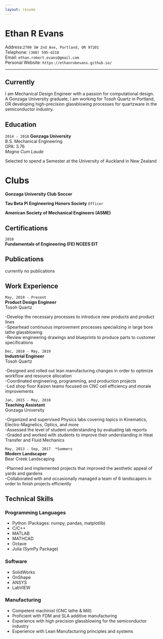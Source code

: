 ```yaml
---
layout: resume
---
```


# Ethan R Evans

Address:`2709 SW 2nd Ave, Portland, OR 97201`  
Telephone: `(360) 595-4218`   
Email: `ethan.robert.evans@gmail.com`    
Personal Website: `https://ethanrobevans.github.io/`  

*** 

## Currently

I am Mechanical Design Engineer with a passion for computational design. A Gonzaga University graduate, I am working for Tosoh Quartz in Portland, OR developing high-precision glassblowing processes for quartzware in the semiconductor industry.

## Education

`2014 - 2018`
__Gonzaga University__ <br/>
B.S. Mechanical Engineering <br/>
GPA: 3.76 <br/>
*Magna Cum Laude* <br/>

Selected to spend a Semester at the University of Auckland in New Zealand

# Clubs

__Gonzaga University Club Soccer__

__Tau Beta Pi Engineering Honors Society__
`Officer`

__American Society of Mechanical Engineers (ASME)__ 


## Certifications

`2018`  
**Fundamentals of Engineering (FE) NCEES EIT**

## Publications

currently no publications


## Work Experience

`May, 2019 - Present`  
__Product Design Engineer__  <br/>
Tosoh Quartz

-Develop the necessary processes to introduce new products and product lines <br/>
-Spearhead continuous improvement processes specializing in large bore lathe glassblowing <br/>
-Review engineering drawings and blueprints to produce parts to customer specifications


`Dec, 2018 - May, 2019`  
__Industrial Engineer__  <br/>
Tosoh Quartz

-Designed and rolled out lean manufacturing changes in order to optimize workflow and resource allocation <br/>
-Coordinated engineering, programming, and production projects <br/>
-Led shop floor Kaizen teams focused on CNC cell efficiency and morale improvements


`Jan, 2015 - May, 2018`  
__Teaching Assistant__ <br/>
Gonzaga University 

-Organized and supervised Physics labs covering topics in Kinematics, Electro-Magnetics, Optics, and more <br/>
-Assessed the level of student understanding by evaluating lab reports <br/>
-Graded and worked with students to improve their understanding in Heat Transfer and Fluid Mechanics 


`May, 2013 - Sep, 2017  *Summers`  
__Modern Landscaper__ <br/>
Bear Creek Landscaping

-Planned and implemented projects that improved the aesthetic appeal of yards and gardens <br/>
-Collaborated with and occasionally managed a team of 6 landscapers in order to finish projects efficiently

## Technical Skills 

### Programming Languages 

- Python (Packages: numpy, pandas, matplotlib)
- C/C++
- MATLAB 
- MATHCAD
- Octave
- Julia (SymPy Package)

### Software

- SolidWorks
- OnShape
- ANSYS
- LabVIEW

### Manufacturing

- Competent machinist (CNC lathe & Mill)
- Proficient with FDM and SLA additive manufacturing
- Experience with high precision glassblowing for the semiconductor industry
- Experience with Lean Manufacturing principles and systems


<!-- ### Footer

Last updated: Oct 2019 -->


